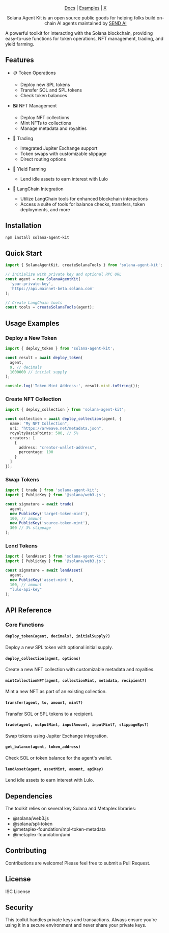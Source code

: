 <div align="center">

[Docs](https://solanaagentkit.xyz/) | [Examples](https://github.com/sendaifun/solana-agent-kit/tree/main/test/) | [X](https://x.com/sendaifun)

Solana Agent Kit is an open source public goods for helping folks build on-chain AI agents maintained by [SEND AI](https://www.sendai.fun/)
</div>

A powerful toolkit for interacting with the Solana blockchain, providing easy-to-use functions for token operations, NFT management, trading, and yield farming.

## Features

- 🪙 Token Operations
  - Deploy new SPL tokens
  - Transfer SOL and SPL tokens
  - Check token balances

- 🖼️ NFT Management
  - Deploy NFT collections
  - Mint NFTs to collections
  - Manage metadata and royalties

- 💱 Trading
  - Integrated Jupiter Exchange support
  - Token swaps with customizable slippage
  - Direct routing options

- 🏦 Yield Farming
  - Lend idle assets to earn interest with Lulo

- 🔗 LangChain Integration
  - Utilize LangChain tools for enhanced blockchain interactions
  - Access a suite of tools for balance checks, transfers, token deployments, and more

## Installation

```bash
npm install solana-agent-kit
```

## Quick Start

```typescript
import { SolanaAgentKit, createSolanaTools } from 'solana-agent-kit';

// Initialize with private key and optional RPC URL
const agent = new SolanaAgentKit(
  'your-private-key',
  'https://api.mainnet-beta.solana.com'
);

// Create LangChain tools
const tools = createSolanaTools(agent);
```

## Usage Examples

### Deploy a New Token

```typescript
import { deploy_token } from 'solana-agent-kit';

const result = await deploy_token(
  agent,
  9, // decimals
  1000000 // initial supply
);

console.log('Token Mint Address:', result.mint.toString());
```

### Create NFT Collection

```typescript
import { deploy_collection } from 'solana-agent-kit';

const collection = await deploy_collection(agent, {
  name: "My NFT Collection",
  uri: "https://arweave.net/metadata.json",
  royaltyBasisPoints: 500, // 5%
  creators: [
    {
      address: "creator-wallet-address",
      percentage: 100
    }
  ]
});
```

### Swap Tokens

```typescript
import { trade } from 'solana-agent-kit';
import { PublicKey } from '@solana/web3.js';

const signature = await trade(
  agent,
  new PublicKey('target-token-mint'),
  100, // amount
  new PublicKey('source-token-mint'),
  300 // 3% slippage
);
```

### Lend Tokens

```typescript
import { lendAsset } from 'solana-agent-kit';
import { PublicKey } from '@solana/web3.js';

const signature = await lendAsset(
  agent,
  new PublicKey('asset-mint'),
  100, // amount
  "lulo-api-key"
);
```

## API Reference

### Core Functions

#### `deploy_token(agent, decimals?, initialSupply?)`
Deploy a new SPL token with optional initial supply.

#### `deploy_collection(agent, options)`
Create a new NFT collection with customizable metadata and royalties.

#### `mintCollectionNFT(agent, collectionMint, metadata, recipient?)`
Mint a new NFT as part of an existing collection.

#### `transfer(agent, to, amount, mint?)`
Transfer SOL or SPL tokens to a recipient.

#### `trade(agent, outputMint, inputAmount, inputMint?, slippageBps?)`
Swap tokens using Jupiter Exchange integration.

#### `get_balance(agent, token_address)`
Check SOL or token balance for the agent's wallet.

#### `lendAsset(agent, assetMint, amount, apiKey)`
Lend idle assets to earn interest with Lulo.

## Dependencies

The toolkit relies on several key Solana and Metaplex libraries:

- @solana/web3.js
- @solana/spl-token
- @metaplex-foundation/mpl-token-metadata
- @metaplex-foundation/umi

## Contributing

Contributions are welcome! Please feel free to submit a Pull Request.

## License

ISC License

## Security

This toolkit handles private keys and transactions. Always ensure you're using it in a secure environment and never share your private keys.

